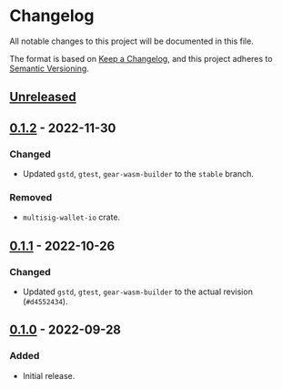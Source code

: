 # Changelog
All notable changes to this project will be documented in this file.

The format is based on [Keep a Changelog](https://keepachangelog.com/en/1.0.0/),
and this project adheres to [Semantic Versioning](https://semver.org/spec/v2.0.0.html).

## [Unreleased]

## [0.1.2] - 2022-11-30
### Changed
- Updated `gstd`, `gtest`, `gear-wasm-builder` to the `stable` branch.
### Removed
- `multisig-wallet-io` crate.

## [0.1.1] - 2022-10-26
### Changed
- Updated `gstd`, `gtest`, `gear-wasm-builder` to the actual revision (`#d4552434`).

## [0.1.0] - 2022-09-28
### Added
- Initial release.

[Unreleased]: https://github.com/gear-dapps/multisig-wallet/compare/0.1.2...HEAD
[0.1.2]: https://github.com/gear-dapps/multisig-wallet/compare/0.1.1...0.1.2
[0.1.1]: https://github.com/gear-dapps/multisig-wallet/compare/0.1.0...0.1.1
[0.1.0]: https://github.com/gear-dapps/multisig-wallet/compare/59b2f7b...0.1.0
